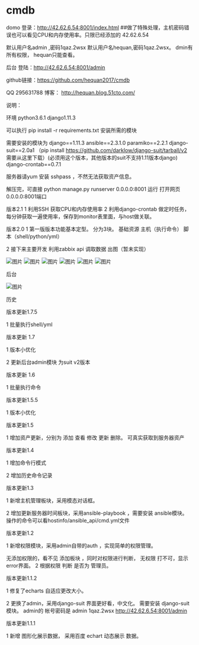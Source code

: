 # cmdb
domo 登录：http://42.62.6.54:8001/index.html        ##做了特殊处理，主机密码错误也可以看见CPU和内存使用率。只限已经添加的 42.62.6.54

默认用户名admin ,密码1qaz.2wsx   默认用户名hequan,密码1qaz.2wsx。  dmin有所有权限， hequan只能查看。

后台 登陆：http://42.62.6.54:8001/admin


github链接：https://github.com/hequan2017/cmdb


QQ   295631788       博客： http://hequan.blog.51cto.com/

说明：

环境 python3.6.1  django1.11.3

可以执行 pip install -r requirements.txt 安装所需的模块


需要安装的模块为
django==1.11.3
ansible==2.3.1.0
paramiko==2.2.1
django-suit==2.0a1 （pip install https://github.com/darklow/django-suit/tarball/v2  需要从这里下载）(必须用这个版本，其他版本的suit不支持1.11版本django)
django-crontab==0.7.1

服务器请yum 安装  sshpass ，不然无法获取资产信息。


解压完，可直接   python manage.py  runserver  0.0.0.0:8001   运行   打开网页  0.0.0.0:8001端口


版本2.1
1 利用SSH  获取CPU和内存使用率
2 利用django-crontab 做定时任务，每分钟获取一遍使用率，保存到monitor表里面，与host做关联。


版本2.0
1 第一版版本功能基本定型。
分为3块。 基础资源        主机（执行命令）     脚本（shell/python/yml）

2 接下来主要开发 利用zabbix api 调取数据 出图（暂未实现）

![图片](https://github.com/hequan2017/cmdb/blob/master/static/img/1.png)
![图片](https://github.com/hequan2017/cmdb/blob/master/static/img/2.png)
![图片](https://github.com/hequan2017/cmdb/blob/master/static/img/3.png)
![图片](https://github.com/hequan2017/cmdb/blob/master/static/img/4.png)
![图片](https://github.com/hequan2017/cmdb/blob/master/static/img/5.png)
![图片](https://github.com/hequan2017/cmdb/blob/master/static/img/7.png)

后台

![图片](https://github.com/hequan2017/cmdb/blob/master/static/img/6.png)


历史


版本更新1.7.5

1 批量执行shell/yml


版本更新 1.7

1 版本小优化

2 更新后台admin模块 为suit v2版本



版本更新 1.6

1 批量执行命令


版本更新1.5.5

1 版本小优化


版本更新1.5

1 增加资产更新，分别为 添加 查看 修改 更新 删除。 可真实获取到服务器资产


版本更新1.4

1 增加命令行模式

2 增加历史命令记录


版本更新1.3

1 新增主机管理板块，采用模态对话框。

2 增加更新服务器时间板块，采用ansible-playbook ，需要安装 ansible模块。 操作的命令可以看hostinfo/ansible_api/cmd.yml文件


版本更新1.2

1 新增权限模块，采用admin自带的auth ，实现简单的权限管理。

无添加权限的，看不见 添加板块 ，同时对权限进行判断， 无权限 打不可，显示 error界面。
2 根据权限 判断 是否为 管理员。


版本更新1.1.2

1 修复了echarts 自适应更改大小。

2 更换了admin，采用django-suit 界面更好看，中文化。 需要安装 django-suit 模块。 admin的 帐号密码是 admin 1qaz.2wsx http://42.62.6.54:8001/admin


版本更新1.1.1

1 新增 图形化展示数据， 采用百度 echart 动态展示 数据。
